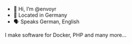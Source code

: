 - 👋 Hi, I’m @envoyr
- 🏡 Located in Germany
- 🗣️ Speaks German, English

I make software for Docker, PHP and many more...
<!---
envoyr/envoyr is a ✨ special ✨ repository because its `README.md` (this file) appears on your GitHub profile.
You can click the Preview link to take a look at your changes.
--->
